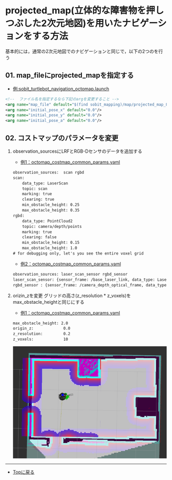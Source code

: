 # projected_map(立体的な障害物を押しつぶした2次元地図)を用いたナビゲーションをする方法
基本的には，通常の2次元地図でのナビゲーションと同じで，以下の2つのを行う

## 01. map_fileにprojected_mapを指定する
- [例:sobit_turtlebot_navigation_octomap.launch](sobit_navigation/launch/sobit_turtlebot_navigation_octomap.launch)
```xml
<!--  ファイル名を指定するなら下記のargを変更すること -->
<arg name="map_file" default="$(find sobit_mapping)/map/projected_map_8_26_19_54.yaml"/>
<arg name="initial_pose_x" default="0.0"/>
<arg name="initial_pose_y" default="0.0"/>
<arg name="initial_pose_a" default="0.0"/>
```

## 02. コストマップのパラメータを変更
1. observation_sourcesにLRFとRGB-Dセンサのデータを追加する
    - [例1：octomap_costmap_common_params.yaml](sobit_navigation/param/sobit_pro_octomap/octomap_costmap_common_params.yaml)
    ```xml
    observation_sources:  scan rgbd
    scan:
        data_type: LaserScan
        topic: scan
        marking: true
        clearing: true
        min_obstacle_height: 0.25
        max_obstacle_height: 0.35
    rgbd:
        data_type: PointCloud2
        topic: camera/depth/points
        marking: true
        clearing: false
        min_obstacle_height: 0.15
        max_obstacle_height: 1.0
    # for debugging only, let's you see the entire voxel grid
    ```

    - [例2：octomap_costmap_common_params.yaml](sobit_mapping/param/sobit_turtlebot_octomap/octomap_costmap_common_params.yaml)
    ```xml
    observation_sources: laser_scan_sensor rgbd_sensor
    laser_scan_sensor: {sensor_frame: /base_laser_link, data_type: LaserScan, topic: /scan, marking: true, clearing: true}
    rgbd_sensor : {sensor_frame: /camera_depth_optical_frame, data_type: PointCloud2, topic: /camera/depth/points, marking: true, clearing: true}
    ```
2.  orizin_zを変更
    グリッドの高さ(z_resolution * z_voxels)をmax_obstacle_heightと同じにする
     - [例1：octomap_costmap_common_params.yaml](sobit_navigation/param/sobit_pro_octomap/octomap_costmap_common_params.yaml)
     ```xml
    max_obstacle_height: 2.0
    origin_z:             0.0
    z_resolution:         0.2
    z_voxels:             10
     ```
     <div align="center">
    <img src="doc/img/fix_costmap.png">
    </div> 

---

- [Topに戻る](https://gitlab.com/TeamSOBITS/sobit_navigation_stack#sobit-navigation-stack)